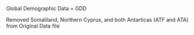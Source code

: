 Global Demographic Data = GDD

Removed Somaliland, Northern Cyprus, and both Antarticas (ATF and ATA) from Original Data file
